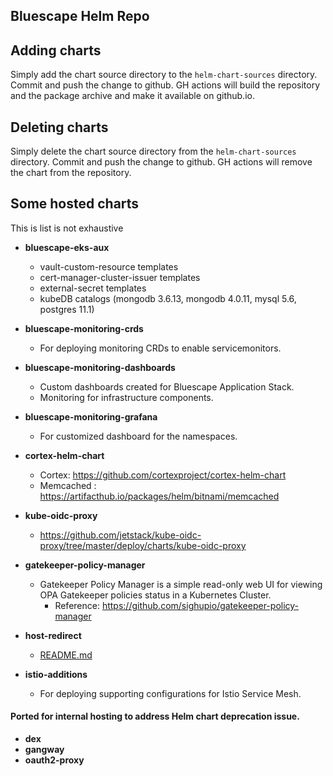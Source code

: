 ## Bluescape Helm Repo

## Adding charts

Simply add the chart source directory to the `helm-chart-sources` directory.
Commit and push the change to github. GH actions will build the repository and
the package archive and make it available on github.io.

## Deleting charts

Simply delete the chart source directory from the `helm-chart-sources` directory.
Commit and push the change to github. GH actions will remove the chart from the
repository.

## Some hosted charts
This is list is not exhaustive

- **bluescape-eks-aux**
    * vault-custom-resource templates
    * cert-manager-cluster-issuer templates
    * external-secret templates
    * kubeDB catalogs (mongodb 3.6.13, mongodb 4.0.11, mysql 5.6, postgres 11.1)

- **bluescape-monitoring-crds**
    * For deploying monitoring CRDs to enable servicemonitors.

- **bluescape-monitoring-dashboards**
    * Custom dashboards created for Bluescape Application Stack.
    * Monitoring for infrastructure components.

- **bluescape-monitoring-grafana**
    * For customized dashboard for the namespaces.

- **cortex-helm-chart**
    * Cortex: https://github.com/cortexproject/cortex-helm-chart
    * Memcached : https://artifacthub.io/packages/helm/bitnami/memcached

- **kube-oidc-proxy**
    * https://github.com/jetstack/kube-oidc-proxy/tree/master/deploy/charts/kube-oidc-proxy

- **gatekeeper-policy-manager**
    * Gatekeeper Policy Manager is a simple read-only web UI for viewing OPA Gatekeeper
      policies status in a Kubernetes Cluster.
        - Reference: https://github.com/sighupio/gatekeeper-policy-manager

- **host-redirect**
    * [README.md](/helm-chart-sources/host-redirect/README.md)

- **istio-additions**
    * For deploying supporting configurations for Istio Service Mesh.

#### Ported for internal hosting to address Helm chart deprecation issue.
  - **dex**
  - **gangway**
  - **oauth2-proxy**
